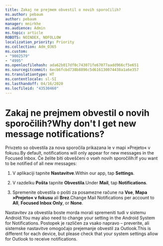 ```yaml
---
title: Zakaj ne prejmem obvestil o novih sporočilih?
ms.author: pebaum
author: pebaum
manager: mnirkhe
ms.audience: Admin
ms.topic: article
ROBOTS: NOINDEX, NOFOLLOW
localization_priority: Priority
ms.collection: Adm_O365
ms.custom:
- "9002579"
- "4995"
ms.openlocfilehash: ada62b017df0c743071fe67077aadd966cf5e651
ms.sourcegitcommit: 6ecb6fcbd738b8896c5d616130074438a1a6e357
ms.translationtype: HT
ms.contentlocale: sl-SI
ms.lasthandoff: 04/16/2020
ms.locfileid: "43530460"
---
```

# <a name="why-dont-i-get-new-message-notifications"></a><span data-ttu-id="43ec2-102">Zakaj ne prejmem obvestil o novih sporočilih?</span><span class="sxs-lookup"><span data-stu-id="43ec2-102">Why don't I get new message notifications?</span></span>

<span data-ttu-id="43ec2-103">Privzeto so obvestila za nova sporočila prikazana le v mapi »Prejeto« v fokusu.</span><span class="sxs-lookup"><span data-stu-id="43ec2-103">By default, notifications will only appear for new messages in the Focused Inbox.</span></span> <span data-ttu-id="43ec2-104">Če želite biti obveščeni o vseh novih sporočilih:</span><span class="sxs-lookup"><span data-stu-id="43ec2-104">If you want to be notified of all new messages:</span></span>

1. <span data-ttu-id="43ec2-105">V aplikaciji tapnite **Nastavitve**.</span><span class="sxs-lookup"><span data-stu-id="43ec2-105">Within our app, tap **Settings**.</span></span>

2. <span data-ttu-id="43ec2-106">V razdelku **Pošta** tapnite **Obvestila**.</span><span class="sxs-lookup"><span data-stu-id="43ec2-106">Under **Mail**, tap **Notifications**.</span></span>

3. <span data-ttu-id="43ec2-107">Spremenite obvestila o pošti za posamezne račune na **Vse**, **Mapa »Prejeto« v fokusu** ali **Brez**.</span><span class="sxs-lookup"><span data-stu-id="43ec2-107">Change Mail Notifications per account to **All**, **Focused Inbox Only**, or **None**.</span></span>

<span data-ttu-id="43ec2-108">Nastavitev za obvestila boste morda morali spremeniti tudi v sistemu Android.</span><span class="sxs-lookup"><span data-stu-id="43ec2-108">You may also need to change your setting in the Android System for Notifications.</span></span> <span data-ttu-id="43ec2-109">Postopek je različen za vsako napravo – preverite, ali sistemske nastavitve omogočajo prejemanje obvestil za Outlook.</span><span class="sxs-lookup"><span data-stu-id="43ec2-109">This is different for each device, but please check that your system settings allow for Outlook to receive notifications.</span></span>
